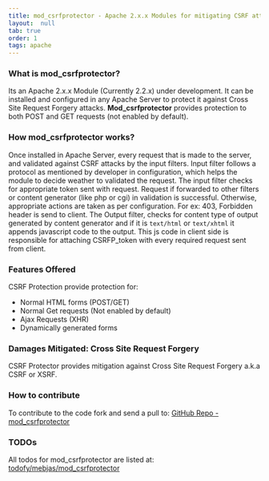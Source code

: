```yaml
---
title: mod_csrfprotector - Apache 2.x.x Modules for mitigating CSRF attacks
layout:  null
tab: true
order: 1
tags: apache
---
```

### What is mod_csrfprotector?
Its an Apache 2.x.x Module (Currently 2.2.x) under development. It can be installed and configured in any Apache Server to protect it against Cross Site Request Forgery attacks. **Mod_csrfprotector** provides protection to both POST and GET requests (not enabled by default).

### How mod_csrfprotector works?
Once installed in Apache Server, every request that is made to the server, and validated against CSRF attacks by the input filters. Input filter follows a protocol as mentioned by developer in configuration, which helps the module to decide weather to validated the request. The input filter checks for appropriate token sent with request. Request if forwarded to other filters or content generator (like php or cgi) in validation is successful. Otherwise, appropriate actions are taken as per configuration. For ex: 403, Forbidden header is send to client. The Output filter, checks for content type of output generated by content generator and if it is `text/html` or `text/xhtml` it appends javascript code to the output. This js code in client side is responsible for attaching CSRFP_token with every required request sent from client.

### Features Offered
CSRF Protection provide protection for:
 - Normal HTML forms (POST/GET)
 - Normal Get requests (Not enabled by default)
 - Ajax Requests (XHR)
 - Dynamically generated forms
 
### Damages Mitigated: Cross Site Request Forgery
CSRF Protector provides mitigation against Cross Site Request Forgery a.k.a CSRF or XSRF.

### How to contribute
To contribute to the code fork and send a pull to: [GitHub Repo - mod_csrfprotector](https://github.com/mebjas/mod_csrfprotector)

### TODOs
All todos for mod_csrfprotector are listed at: [todofy/mebjas/mod_csrfprotector](http://www.todofy.org/r/mebjas/mod_csrfprotector)